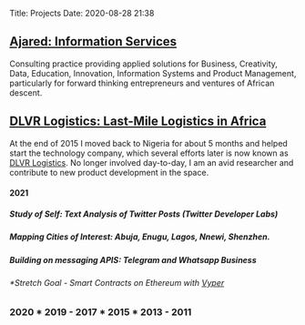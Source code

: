 Title: Projects
Date: 2020-08-28 21:38


## [Ajared: Information Services](http://www.ajared.ng)
Consulting practice providing applied solutions for Business, Creativity, Data, Education, Innovation, Information Systems and Product Management, particularly for forward thinking entrepreneurs and ventures of African descent.

## [DLVR Logistics: Last-Mile Logistics in Africa](http://www.dlvr.ng)
At the end of 2015 I moved back to Nigeria for about 5 months and helped start the technology company, which several efforts later is now known as [DLVR Logistics](https://www.dlvr.ng). No longer involved day-to-day, I am an avid researcher and contribute to new product development in the space.



#### 2021

##### **Study of Self**: Text Analysis of Twitter Posts (Twitter Developer Labs)
##### **Mapping Cities of Interest**: Abuja, Enugu, Lagos, Nnewi, Shenzhen.
##### **Building on messaging APIS**: Telegram and Whatsapp Business



###### *Stretch Goal - Smart Contracts on Ethereum with [Vyper](https://ethereum.org/en/developers/docs/smart-contracts/languages/#vyper)

### 2020 * 2019 - 2017 * 2015 * 2013 - 2011
